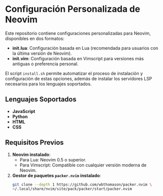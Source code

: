 # Configuración Personalizada de Neovim

Este repositorio contiene configuraciones personalizadas para Neovim, disponibles en dos formatos:
- **init.lua**: Configuración basada en Lua (recomendada para usuarios con la última versión de Neovim).
- **init.vim**: Configuración basada en Vimscript para versiones más antiguas o preferencia personal.

El script `install.sh` permite automatizar el proceso de instalación y configuración de estas opciones, además de instalar los servidores LSP necesarios para los lenguajes soportados.

## Lenguajes Soportados
- **JavaScript**
- **Python**
- **HTML**
- **CSS**

## Requisitos Previos
1. **Neovim instalado**:
   - Para Lua: Neovim 0.5 o superior.
   - Para Vimscript: Compatible con cualquier versión moderna de Neovim.
2. **Gestor de paquetes `packer.nvim` instalado**:
   ```bash
   git clone --depth 1 https://github.com/wbthomason/packer.nvim \
   ~/.local/share/nvim/site/pack/packer/start/packer.nvim
   
